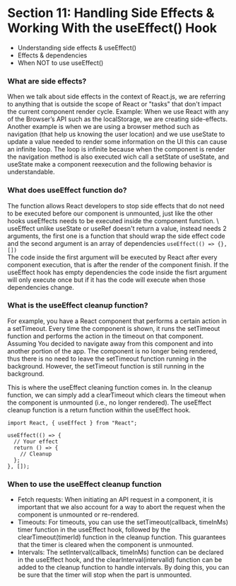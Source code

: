 # Section 11: Handling Side Effects & Working With the useEffect() Hook
-   Understanding side effects & useEffect()
-   Effects & dependencies
-   When NOT to use useEffect()

### What are side effects?
When we talk about side effects in the context of React.js, we are referring to anything that is outside the scope of React or "tasks" that don't impact the current component render cycle. Example: When we use React with any of the Browser’s API such as the localStorage, we are creating side-effects.
Another example is when we are using a browser method such as navigation (that help us knowing the user location) and we use useState to update a value needed to render some information on the UI this can cause an infinite loop. The loop is infinite because when the component is render the navigation method is also executed wich call a setState of useState, and useState make a component reexecution and the following behavior is understandable.

### What does useEffect function do?
The function allows React developers to stop side effects that do not need to be executed before our component is unmounted, just like the other hooks useEffects needs to be executed inside the component function. \ 
useEffect unlike useState or useRef doesn't return a value, instead needs 2 arguments, the first one is a function that should wrap the side effect code and the second argument is an array of dependencies
`useEffect(() => {}, [])` \
The code inside the first argument will be executed by React after every component execution, that is after the render of the component finish. If the useEffect hook has empty dependencies the code inside the fisrt argument will only execute once but if it has the code will execute when those dependencies change.

### What is the useEffect cleanup function?
For example, you have a React component that performs a certain action in a setTimeout. Every time the component is shown, it runs the setTimeout function and performs the action in the timeout on that component. Assuming You decided to navigate away from this component and into another portion of the app. The component is no longer being rendered, thus there is no need to leave the setTimeout function running in the background. However, the setTimeout function is still running in the background.

This is where the useEffect cleaning function comes in. In the cleanup function, we can simply add a clearTimeout which clears the timeout when the component is unmounted (i.e., no longer rendered).
The useEffect cleanup function is a return function within the useEffect hook.

~~~
import React, { useEffect } from "React";

useEffect(() => {
  // Your effect
  return () => {
    // Cleanup
  };
}, []);
~~~

### When to use the useEffect cleanup function
- Fetch requests: When initiating an API request in a component, it is important that we also account for a way to abort the request when the component is unmounted or re-rendered.
- Timeouts: For timeouts, you can use the setTimeout(callback, timeInMs) timer function in the useEffect hook, followed by the clearTimeout(timerId) function in the cleanup function. This guarantees that the timer is cleared when the component is unmounted.
- Intervals: The setInterval(callback, timeInMs) function can be declared in the useEffect hook, and the clearInterval(intervalId) function can be added to the cleanup function to handle intervals. By doing this, you can be sure that the timer will stop when the part is unmounted.